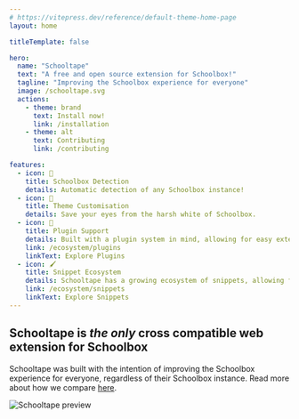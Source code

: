 ```yaml
---
# https://vitepress.dev/reference/default-theme-home-page
layout: home

titleTemplate: false

hero:
  name: "Schooltape"
  text: "A free and open source extension for Schoolbox!"
  tagline: "Improving the Schoolbox experience for everyone"
  image: /schooltape.svg
  actions:
    - theme: brand
      text: Install now!
      link: /installation
    - theme: alt
      text: Contributing
      link: /contributing

features:
  - icon: 🔎
    title: Schoolbox Detection
    details: Automatic detection of any Schoolbox instance!
  - icon: 🎨
    title: Theme Customisation
    details: Save your eyes from the harsh white of Schoolbox.
  - icon: 🔌
    title: Plugin Support
    details: Built with a plugin system in mind, allowing for easy extensibility.
    link: /ecosystem/plugins
    linkText: Explore Plugins
  - icon: 🖌️
    title: Snippet Ecosystem
    details: Schooltape has a growing ecosystem of snippets, allowing for easy CSS modifications.
    link: /ecosystem/snippets
    linkText: Explore Snippets
---
```


## Schooltape is <span style="color: var(--vp-c-brand-3)">_the only_</span> cross compatible web extension for Schoolbox

Schooltape was built with the intention of improving the Schoolbox experience for everyone, regardless of their Schoolbox instance. Read more about how we compare [here](/compare).

![Schooltape preview](https://raw.githubusercontent.com/schooltape/schooltape/main/assets/previews/preview.webp)

<!-- <div style="margin: auto; width: 100%; max-width: 900px; text-align: center;">
  <video style="border-radius: 12px;" src="todo" controls></video>
  <br />
  <small>
    A quick demonstration of Schooltape in action
  </small>
</div> -->

<style>
:root {
  --vp-home-hero-name-color: transparent;
  --vp-home-hero-name-background: -webkit-linear-gradient(120deg, var(--vp-c-brand-1) 30%, var(--vp-c-brand-3));

  --vp-home-hero-image-background-image: linear-gradient(-45deg, var(--vp-c-brand-1) 50%, var(--vp-c-brand-3) 50%);
  --vp-home-hero-image-filter: blur(44px);
}

@media (min-width: 640px) {
  :root {
    --vp-home-hero-image-filter: blur(56px);
  }
}

@media (min-width: 960px) {
  :root {
    --vp-home-hero-image-filter: blur(68px);
  }
}
</style>
